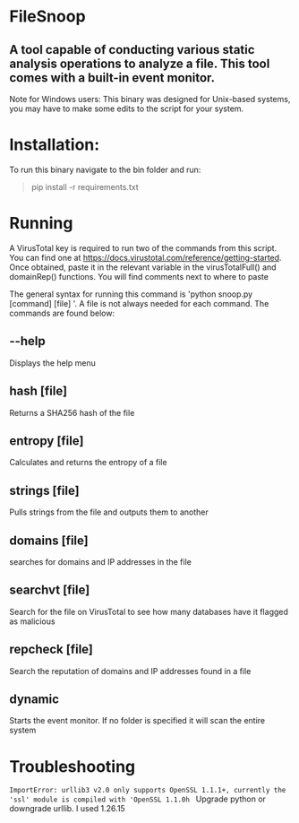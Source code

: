 # FileSnoop

## A tool capable of conducting various static analysis operations to analyze a file. This tool comes with a built-in event monitor. 
Note for Windows users: This binary was designed for Unix-based systems, you may have to make some edits to the script for your system.

# Installation:
To run this binary navigate to the bin folder and run:
> pip install -r requirements.txt


# Running 
A VirusTotal key is required to run two of the commands from this script. You can find one at https://docs.virustotal.com/reference/getting-started. Once obtained, paste it in the relevant variable in the virusTotalFull() and domainRep() functions. You will find comments next to where to paste

The general syntax for running this command is 'python snoop.py [command] [file] '. A file is not always needed for each command. The commands are found below:

## --help

Displays the help menu

## hash [file]

Returns a SHA256 hash of the file

## entropy [file]

Calculates and returns the entropy of a file

## strings [file]

Pulls strings from the file and outputs them to another

## domains [file]

searches for domains and IP addresses in the file

## searchvt [file]

Search for the file on VirusTotal to see how many databases have it flagged as malicious

## repcheck [file]

Search the reputation of domains and IP addresses found in a file

## dynamic

Starts the event monitor. If no folder is specified it will scan the entire system


# Troubleshooting
`
ImportError: urllib3 v2.0 only supports OpenSSL 1.1.1+, currently the 'ssl' module is compiled with 'OpenSSL 1.1.0h 
`
Upgrade python or downgrade urllib. I used 1.26.15
